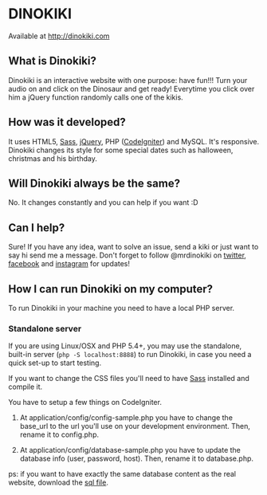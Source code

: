 # DINOKIKI
Available at http://dinokiki.com

## What is Dinokiki? 
Dinokiki is an interactive website with one purpose: have fun!!!
Turn your audio on and click on the Dinosaur and get ready!
Everytime you click over him a jQuery function randomly calls one of the kikis.

## How was it developed? 
It uses HTML5, [Sass](http://sass-lang.com/), [jQuery](https://jquery.com/), PHP ([CodeIgniter](https://codeigniter.com/)) and MySQL. It's responsive.
Dinokiki changes its style for some special dates such as halloween, christmas and his birthday.

## Will Dinokiki always be the same? 
No. It changes constantly and you can help if you want :D

## Can I help?
Sure! If you have any idea, want to solve an issue, send a kiki or just want to say hi send me a message. Don't forget to follow @mrdinokiki on [twitter](https://twitter.com/mrdinokiki), [facebook](https://facebook.com/mrdinokiki) and [instagram](https://instagram.com/mrdinokiki) for updates!

## How I can run Dinokiki on my computer?
To run Dinokiki in your machine you need to have a local PHP server. 

### Standalone server
If you are using Linux/OSX and PHP 5.4+, you may use the standalone, built-in server (``php -S localhost:8888``) to run Dinokiki, in case you need a quick set-up to start testing.

If you want to change the CSS files you'll need to have [Sass](http://sass-lang.com/) installed and compile it.

You have to setup a few things on CodeIgniter. 

1. At application/config/config-sample.php you have to change the base_url to the url you'll use on your development environment. Then, rename it to config.php.

2. At application/config/database-sample.php you have to update the database info (user, password, host). Then, rename it to database.php.


ps: if you want to have exactly the same database content as the real website, download the [sql file](http://giuliacardieri.com/dinokiki.sql).



